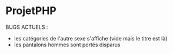 # ProjetPHP

BUGS ACTUELS :

- les catégories de l'autre sexe s'affiche (vide mais le titre est là)
- les pantalons hommes sont portés disparus
